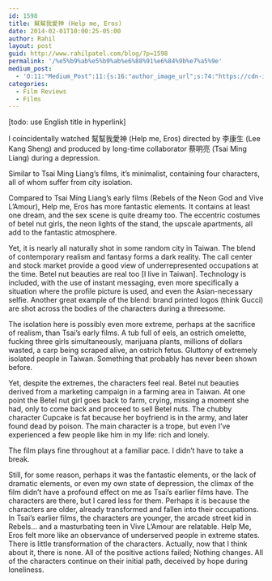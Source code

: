 ```yaml
---
id: 1598
title: 幫幫我愛神 (Help me, Eros)
date: 2014-02-01T10:00:25-05:00
author: Rahil
layout: post
guid: http://www.rahilpatel.com/blog/?p=1598
permalink: '/%e5%b9%ab%e5%b9%ab%e6%88%91%e6%84%9b%e7%a5%9e'
medium_post:
  - 'O:11:"Medium_Post":11:{s:16:"author_image_url";s:74:"https://cdn-images-1.medium.com/fit/c/200/200/1*dmbNkD5D-u45r44go_cf0g.png";s:10:"author_url";s:28:"https://medium.com/@rahil627";s:11:"byline_name";N;s:12:"byline_email";N;s:10:"cross_link";s:2:"no";s:2:"id";s:12:"e186c96cd4eb";s:21:"follower_notification";s:3:"yes";s:7:"license";s:19:"all-rights-reserved";s:14:"publication_id";s:12:"7a04709b0155";s:6:"status";s:6:"public";s:3:"url";s:100:"https://medium.com/@rahil627/%E5%B9%AB%E5%B9%AB%E6%88%91%E6%84%9B%E7%A5%9E-help-me-eros-e186c96cd4eb";}'
categories:
  - Film Reviews
  - Films
---
```

[todo: use English title in hyperlink]

I coincidentally watched 幫幫我愛神 (Help me, Eros) directed by 李康生 (Lee Kang Sheng) and produced by long-time collaborator 蔡明亮 (Tsai Ming Liang) during a depression.

Similar to Tsai Ming Liang&#8217;s films, it&#8217;s minimalist, containing four characters, all of whom suffer from city isolation.

Compared to Tsai Ming Liang&#8217;s early films (Rebels of the Neon God and Vive L’Amour), Help me, Eros has more fantastic elements. It contains at least one dream, and the sex scene is quite dreamy too. The eccentric costumes of betel nut girls, the neon lights of the stand, the upscale apartments, all add to the fantastic atmosphere.

Yet, it is nearly all naturally shot in some random city in Taiwan. The blend of contemporary realism and fantasy forms a dark reality. The call center and stock market provide a good view of underrepresented occupations at the time. Betel nut beauties are real too [I live in Taiwan]. Technology is included, with the use of instant messaging, even more specifically a situation where the profile picture is used, and even the Asian-necessary selfie. Another great example of the blend: brand printed logos (think Gucci) are shot across the bodies of the characters during a threesome.

The isolation here is possibly even more extreme, perhaps at the sacrifice of realism, than Tsai&#8217;s early films. A tub full of eels, an ostrich omelette, fucking three girls simultaneously, marijuana plants, millions of dollars wasted, a carp being scraped alive, an ostrich fetus. Gluttony of extremely isolated people in Taiwan. Something that probably has never been shown before.

Yet, despite the extremes, the characters feel real. Betel nut beauties derived from a marketing campaign in a farming area in Taiwan. At one point the Betel nut girl goes back to farm, crying, missing a moment she had, only to come back and proceed to sell Betel nuts. The chubby character Cupcake is fat because her boyfriend is in the army, and later found dead by poison. The main character is a trope, but even I&#8217;ve experienced a few people like him in my life: rich and lonely.

The film plays fine throughout at a familiar pace. I didn&#8217;t have to take a break.

Still, for some reason, perhaps it was the fantastic elements, or the lack of dramatic elements, or even my own state of depression, the climax of the film didn&#8217;t have a profound effect on me as Tsai&#8217;s earlier films have. The characters are there, but I cared less for them. Perhaps it is because the characters are older, already transformed and fallen into their occupations. In Tsai&#8217;s earlier films, the characters are younger, the arcade street kid in Rebels&#8230; and a masturbating teen in Vive L’Amour are relatable. Help Me, Eros felt more like an observance of underserved people in extreme states. There is little transformation of the characters. Actually, now that I think about it, there is none. All of the positive actions failed; Nothing changes. All of the characters continue on their initial path, deceived by hope during loneliness.